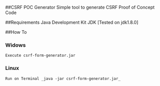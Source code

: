 ##CSRF POC Generator
Simple tool  to generate CSRF Proof of Concept Code


##Requirements
Java Development Kit JDK  [Tested on jdk1.8.0] 

##How To 
### Widows
    Execute csrf-form-generator.jar

### Linux
    Run on Terminal _java -jar csrf-form-generator.jar_




